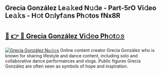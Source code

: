 ## Grecia González Le𝚊𝚔ed N𝚞𝚍e - Part-5rO Vi𝚍eo Le𝚊𝚔s - H𝚘t O𝚗lyf𝚊ns Ph𝚘tos fNx8R

# <h2><a href="http://hf7qg4.feru.top/?c=Grecia+Gonz%c3%a1lez">🔗 👉 🔴 Grecia González Vi𝚍𝚎o Ph𝚘t𝚘𝚜</a></h2>

[![Grecia González Nu𝚍𝚎s](https://i.imgur.com/0TWrTi3.gif)](http://hf7qg4.feru.top/?c=Grecia+Gonz%c3%a1lez)
Online content creator Grecia González who is known for sharing lifestyle and dance content, including solo and collaborative dance performances and vlogs. Public figures Grecia González are often seen as symbols of hope and inspiration. 
